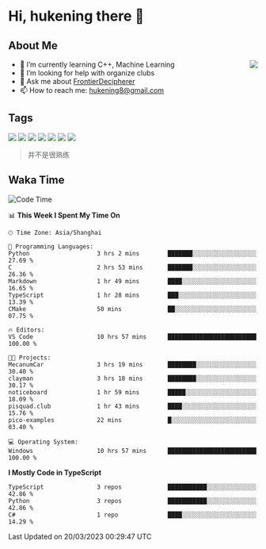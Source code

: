 # Hi, hukening there 👋

## About Me

<a href="#">
  <img align="right" src="https://github-readme-stats-git-masterrstaa-rickstaa.vercel.app/api?username=Tokyo469&count_private=true&show_icons=true&bg_color=15,f2f7fd,E0EAFC" />
</a>

- 🌱 I’m currently learning C++, Machine Learning
- 🤔 I’m looking for help with organize clubs
- 💬 Ask me about [FrontierDecipherer](https://github.com/FrontierDecipherer)
- 📫 How to reach me: hukening8@gmail.com

## Tags

![](https://img.shields.io/badge/-Python-3e74a2?style=flat-square&logo=Python&logoColor=fff)
![](https://img.shields.io/badge/-C++-00579c?style=flat-square&logo=cplusplus&logoColor=fff)
![](https://img.shields.io/badge/-Node.js-339933?style=flat-square&logo=Node.js&logoColor=fff)
![](https://img.shields.io/badge/-React-2d98ce?style=flat-square&logo=React&logoColor=fff)
![](https://img.shields.io/badge/-Linux-000000?style=flat-square&logo=Linux&logoColor=fff)
![](https://img.shields.io/badge/-MySQL-4479A1?style=flat-square&logo=MySQL&logoColor=fff)
![](https://img.shields.io/badge/-MongoDB-47A248?style=flat-square&logo=MongoDB&logoColor=fff)

> 并不是很熟练

## Waka Time

<!--START_SECTION:waka-->
![Code Time](http://img.shields.io/badge/Code%20Time-190%20hrs%205%20mins-blue)

📊 **This Week I Spent My Time On** 

```text
🕑︎ Time Zone: Asia/Shanghai

💬 Programming Languages: 
Python                   3 hrs 2 mins        ███████░░░░░░░░░░░░░░░░░░   27.69 % 
C                        2 hrs 53 mins       ███████░░░░░░░░░░░░░░░░░░   26.36 % 
Markdown                 1 hr 49 mins        ████░░░░░░░░░░░░░░░░░░░░░   16.65 % 
TypeScript               1 hr 28 mins        ███░░░░░░░░░░░░░░░░░░░░░░   13.39 % 
CMake                    50 mins             ██░░░░░░░░░░░░░░░░░░░░░░░   07.75 % 

🔥 Editors: 
VS Code                  10 hrs 57 mins      █████████████████████████   100.00 % 

🐱‍💻 Projects: 
MecanumCar               3 hrs 19 mins       ████████░░░░░░░░░░░░░░░░░   30.40 % 
clayman                  3 hrs 18 mins       ████████░░░░░░░░░░░░░░░░░   30.17 % 
noticeboard              1 hr 59 mins        █████░░░░░░░░░░░░░░░░░░░░   18.09 % 
pisquad.club             1 hr 43 mins        ████░░░░░░░░░░░░░░░░░░░░░   15.76 % 
pico-examples            22 mins             █░░░░░░░░░░░░░░░░░░░░░░░░   03.40 % 

💻 Operating System: 
Windows                  10 hrs 57 mins      █████████████████████████   100.00 % 
```

**I Mostly Code in TypeScript** 

```text
TypeScript               3 repos             ███████████░░░░░░░░░░░░░░   42.86 % 
Python                   3 repos             ███████████░░░░░░░░░░░░░░   42.86 % 
C#                       1 repo              ████░░░░░░░░░░░░░░░░░░░░░   14.29 % 
```




 Last Updated on 20/03/2023 00:29:47 UTC
<!--END_SECTION:waka-->
